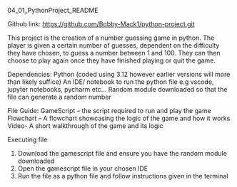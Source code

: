 04_01_PythonProject_README

Github link: https://github.com/Bobby-Mack1/python-project.git

This project is the creation of a number guessing game in python. The player is given a certain number of guesses, dependent on the difficulty they have chosen, to guess a number between 1 and 100. They can then choose to play again once they have finished playing or quit the game.

Dependencies:
Python (coded using 3.12 however earlier versions will more than likely suffice)
An IDE/ notebook to run the python file e.g vscode, jupyter notebooks, pycharm etc…
Random module downloaded so that the file can generate a random number

File Guide:
GameScript – the script required to run and play the game
Flowchart – A flowchart showcasing the logic of the game and how it works
Video- A short walkthrough of the game and its logic

Executing file
1.	Download the gamescript file and ensure you have the random module downloaded
2.	Open the gamescript file in your chosen IDE 
3.	Run the file as a python file and follow instructions given in the terminal

